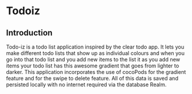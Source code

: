 # Todoiz

## Introduction

Todo-iz is a todo list application inspired by the clear todo app. It lets you make different todo lists that show up as individual colours and when you go into that todo list and you add new items to the list it as you add new items your todo list has this awesome gradient that goes from lighter to darker. This application incorporates the use of cocoPods for the gradient feature and for the swipe to delete feature. All of this data is saved and persisted locally with no internet required via the database Realm.
